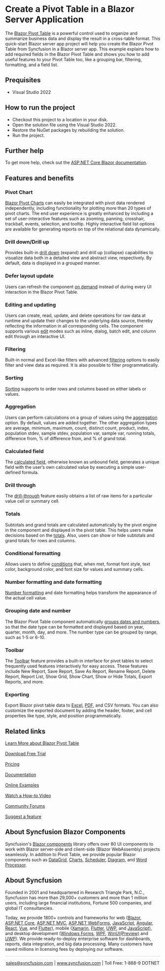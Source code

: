 # Create a Pivot Table in a Blazor Server Application

The [Blazor Pivot Table](https://www.syncfusion.com/blazor-components/blazor-pivot-table/?utm_source=github&utm_medium=listing&utm_campaign=blazor-pivot-table-github-samples) is a powerful control used to organize and summarize business data and display the result in a cross-table format. This quick-start Blazor server app project will help you create the Blazor Pivot Table from Syncfusion in a Blazor server app. This example explains how to add required fields in the Blazor Pivot Table and shows you how to add useful features to your Pivot Table too, like a grouping bar, filtering, formatting, and a field list.

## Prequisites

* Visual Studio 2022

## How to run the project

* Checkout this project to a location in your disk.
* Open the solution file using the Visual Studio 2022.
* Restore the NuGet packages by rebuilding the solution.
* Run the project.

## Further help
To get more help, check out the [ASP.NET Core Blazor documentation](https://learn.microsoft.com/en-us/aspnet/core/blazor/?view=aspnetcore-7.0).

## Features and benefits

### Pivot Chart
[Blazor Pivot Charts](https://blazor.syncfusion.com/documentation/pivot-table/pivot-chart?utm_source=github&utm_medium=listing&utm_campaign=blazor-pivot-table-github-samples) can easily be integrated with pivot data rendered independently, including functionality for plotting more than 20 types of pivot charts. The end user experience is greatly enhanced by including a set of user-interactive features such as zooming, panning, crosshair, trackball, events, selection, and tooltip. Highly interactive field list options are available for generating reports on top of the relational data dynamically.

### Drill down/Drill up
Provides built-in [drill down](https://blazor.syncfusion.com/documentation/pivot-table/drill-down?utm_source=github&utm_medium=listing&utm_campaign=blazor-pivot-table-github-samples) (expand) and drill up (collapse) capabilities to visualize data both in a detailed view and abstract view, respectively. By default, data is displayed in a grouped manner.

### Defer layout update
Users can refresh the component [on demand](https://blazor.syncfusion.com/documentation/pivot-table/defer-layout-update?utm_source=github&utm_medium=listing&utm_campaign=blazor-pivot-table-github-samples) instead of during every UI interaction in the Blazor Pivot Table.

### Editing and updating
Users can create, read, update, and delete operations for raw data at runtime and update their changes to the underlying data source, thereby reflecting the information in all corresponding cells. The component supports various [edit](https://blazor.syncfusion.com/documentation/pivot-table/editing?utm_source=github&utm_medium=listing&utm_campaign=blazor-pivot-table-github-samples) modes such as inline, dialog, batch edit, and column edit through an interactive UI.

### Filtering
Built-in normal and Excel-like filters with advanced [filtering](https://blazor.syncfusion.com/documentation/pivot-table/filtering?utm_source=github&utm_medium=listing&utm_campaign=blazor-pivot-table-github-samples) options to easily filter and view data as required. It is also possible to filter programmatically.

### Sorting
[Sorting](https://blazor.syncfusion.com/documentation/pivot-table/sorting?utm_source=github&utm_medium=listing&utm_campaign=blazor-pivot-table-github-samples) supports to order rows and columns based on either labels or values.

### Aggregation
Users can perform calculations on a group of values using the [aggregation](https://blazor.syncfusion.com/documentation/pivot-table/aggregation?utm_source=github&utm_medium=listing&utm_campaign=blazor-pivot-table-github-samples) option. By default, values are added together. The other aggregation types are average, minimum, maximum, count, distinct count, product, index, population stdev, sample stdev, population var, sample var, running totals, difference from, % of difference from, and % of grand total.

### Calculated field
The [calculated field](https://blazor.syncfusion.com/documentation/pivot-table/calculated-field?utm_source=github&utm_medium=listing&utm_campaign=blazor-pivot-table-github-samples), otherwise known as unbound field, generates a unique field with the user’s own calculated value by executing a simple user-defined formula.

### Drill through
The [drill-through](https://blazor.syncfusion.com/documentation/pivot-table/drill-through?utm_source=github&utm_medium=listing&utm_campaign=blazor-pivot-table-github-samples) feature easily obtains a list of raw items for a particular value cell or summary cell.

### Totals
Subtotals and grand totals are calculated automatically by the pivot engine in the component and displayed in the pivot table. This helps users make decisions based on the [totals](https://blazor.syncfusion.com/demos/pivot-table/show-hide-totals?utm_source=github&utm_medium=listing&utm_campaign=blazor-pivot-table-github-samples).  Also, users can show or hide subtotals and grand totals for rows and columns.

### Conditional formatting
Allows users to define [conditions](https://blazor.syncfusion.com/documentation/pivot-table/conditional-formatting?utm_source=github&utm_medium=listing&utm_campaign=blazor-pivot-table-github-samples) that, when met, format font style, text color, background color, and font size for values and summary cells.

### Number formatting and date formatting
[Number formatting](https://blazor.syncfusion.com/documentation/pivot-table/number-formatting?utm_source=github&utm_medium=listing&utm_campaign=blazor-pivot-table-github-samples) and date formatting helps transform the appearance of the actual cell value.

### Grouping date and number
The Blazor Pivot Table component automatically [groups dates and numbers](https://blazor.syncfusion.com/documentation/pivot-table/grouping?utm_source=github&utm_medium=listing&utm_campaign=blazor-pivot-table-github-samples), so that the date type can be formatted and displayed based on year, quarter, month, day, and more. The number type can be grouped by range, such as 1-5 or 6-10.

### Toolbar
The [Toolbar](https://blazor.syncfusion.com/documentation/pivot-table/tool-bar?utm_source=github&utm_medium=listing&utm_campaign=blazor-pivot-table-github-samples) feature provides a built-in interface for pivot tables to select frequently used features interactively for easy access. These features include New Report, Save Report, Save As Report, Rename Report, Delete Report, Report List, Show Grid, Show Chart, Show or Hide Totals, Export Reports, and more.

### Exporting
Export Blazor pivot table data to [Excel](https://blazor.syncfusion.com/documentation/pivot-table/excel-export?utm_source=github&utm_medium=listing&utm_campaign=blazor-pivot-table-github-samples), [PDF](https://blazor.syncfusion.com/documentation/pivot-table/pdf-export?utm_source=github&utm_medium=listing&utm_campaign=blazor-pivot-table-github-samples), and CSV formats. You can also customize the exported document by adding the header, footer, and cell properties like type, style, and position programmatically.

## Related links
[Learn More about Blazor Pivot Table](https://www.syncfusion.com/blazor-components/blazor-pivot-table?utm_source=github&utm_medium=listing&utm_campaign=blazor-pivot-table-github-samples) <br/><br/>
[Download Free Trial](https://www.syncfusion.com/downloads/blazor?utm_source=github&utm_medium=listing&utm_campaign=blazor-pivot-table-github-samples) <br/><br/>
[Pricing](https://www.syncfusion.com/sales/teamlicense?utm_source=github&utm_medium=listing&utm_campaign=blazor-pivot-table-github-samples) <br/><br/>
[Documentation](https://blazor.syncfusion.com/documentation/pivot-table/getting-started?utm_source=github&utm_medium=listing&utm_campaign=blazor-pivot-table-github-samples) <br/><br/>
[Online Examples](https://blazor.syncfusion.com/demos/pivot-table/default-functionalities?utm_source=github&utm_medium=listing&utm_campaign=blazor-pivot-table-github-samples) <br/><br/>
[Watch a How-to Video](https://www.syncfusion.com/tutorial-videos/blazor/pivot-table?utm_source=github&utm_medium=listing&utm_campaign=blazor-pivot-table-github-samples) <br/><br/>
[Community Forums](https://www.syncfusion.com/forums/blazor-components/pivot-table?utm_source=github&utm_medium=listing&utm_campaign=blazor-pivot-table-github-samples) <br/><br/>
[Suggest a feature](https://www.syncfusion.com/feedback/blazor-components?utm_source=github&utm_medium=listing&utm_campaign=blazor-pivot-table-github-samples)

## About Syncfusion Blazor Components
Syncfusion's [Blazor components](https://www.syncfusion.com/blazor-components?utm_source=github&utm_medium=listing&utm_campaign=blazor-pivot-table-github-samples) library offers over 80 UI components to work with Blazor server-side and client-side (Blazor WebAssembly) projects seamlessly. In addition to Pivot Table, we provide popular Blazor components such as [DataGrid](https://www.syncfusion.com/blazor-components/blazor-datagrid?utm_source=github&utm_medium=listing&utm_campaign=blazor-pivot-table-github-samples), [Charts](https://www.syncfusion.com/blazor-components/blazor-charts?utm_source=github&utm_medium=listing&utm_campaign=blazor-pivot-table-github-samples), 
[Scheduler](https://www.syncfusion.com/blazor-components/blazor-scheduler?utm_source=github&utm_medium=listing&utm_campaign=blazor-pivot-table-github-samples), [Diagram](https://www.syncfusion.com/blazor-components/blazor-diagram?utm_source=github&utm_medium=listing&utm_campaign=blazor-pivot-table-github-samples), and [Word Processor](https://www.syncfusion.com/blazor-components/blazor-word-processor?utm_source=github&utm_medium=listing&utm_campaign=blazor-pivot-table-github-samples).

## About Syncfusion
Founded in 2001 and headquartered in Research Triangle Park, N.C., Syncfusion has more than 29,000+ customers and more than 1 million users, including large financial institutions, Fortune 500 companies, and global IT consultancies.
 
Today, we provide 1800+ controls and frameworks for web
([Blazor](https://www.syncfusion.com/blazor-components?utm_source=github&utm_medium=listing&utm_campaign=blazor-pivot-table-github-samples),
[ASP.NET Core](https://www.syncfusion.com/aspnet-core-ui-controls?utm_source=github&utm_medium=listing&utm_campaign=blazor-pivot-table-github-samples), [ASP.NET MVC](https://www.syncfusion.com/aspnet-mvc-ui-controls?utm_source=github&utm_medium=listing&utm_campaign=blazor-pivot-table-github-samples), [ASP.NET WebForms](https://www.syncfusion.com/jquery/aspnet-webforms-ui-controls?utm_source=github&utm_medium=listing&utm_campaign=blazor-pivot-table-github-samples), [JavaScript](https://www.syncfusion.com/javascript-ui-controls?utm_source=github&utm_medium=listing&utm_campaign=blazor-pivot-table-github-samples),
[Angular](https://www.syncfusion.com/angular-components?utm_source=github&utm_medium=listing&utm_campaign=blazor-pivot-table-github-samples),
[React](https://www.syncfusion.com/react-components?utm_source=github&utm_medium=listing&utm_campaign=blazor-pivot-table-github-samples),
[Vue](https://www.syncfusion.com/vue-components?utm_source=github&utm_medium=listing&utm_campaign=blazor-pivot-table-github-samples),
and [Flutter](https://www.syncfusion.com/flutter-widgets?utm_source=github&utm_medium=listing&utm_campaign=blazor-pivot-table-github-samples)),
mobile ([Xamarin](https://www.syncfusion.com/xamarin-ui-controls?utm_source=github&utm_medium=listing&utm_campaign=blazor-pivot-table-github-samples), [Flutter](https://www.syncfusion.com/flutter-widgets?utm_source=github&utm_medium=listing&utm_campaign=blazor-pivot-table-github-samples), [UWP](https://www.syncfusion.com/uwp-ui-controls?utm_source=github&utm_medium=listing&utm_campaign=blazor-pivot-table-github-samples),
and [JavaScript](https://www.syncfusion.com/javascript-ui-controls?utm_source=github&utm_medium=listing&utm_campaign=blazor-pivot-table-github-samples)),
and desktop development ([Windows Forms](https://www.syncfusion.com/winforms-ui-controls?utm_source=github&utm_medium=listing&utm_campaign=blazor-pivot-table-github-samples), [WPF](https://www.syncfusion.com/wpf-controls?utm_source=github&utm_medium=listing&utm_campaign=blazor-pivot-table-github-samples), [WinUI(Preview)](https://www.syncfusion.com/winui-controls?utm_source=github&utm_medium=listing&utm_campaign=blazor-pivot-table-github-samples) and [UWP](https://www.syncfusion.com/uwp-ui-controls?utm_source=github&utm_medium=listing&utm_campaign=blazor-pivot-table-github-samples)). We provide ready-to-deploy enterprise software for dashboards, reports,
data integration, and big data processing. Many customers have saved
millions in licensing fees by deploying our software.


<hr style="height:0.3px;border:none;color:lightgrey;background-color:lightgrey;" />

<p align="center">
<a href="mailto:sales@syncfusion.com?Subject=Syncfusion Blazor Pivot Table - GitHub" target="_top">sales@syncfusion.com</a> | <a href="https://www.syncfusion.com?utm_source=github&utm_medium=listing&utm_campaign=blazor-pivot-table-github-samples">www.syncfusion.com</a> | Toll Free: 1-888-9 DOTNET <br>
</p>
